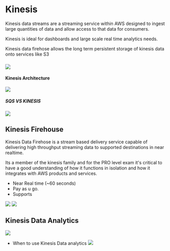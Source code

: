 
# Kinesis
Kinesis data streams are a streaming service within AWS designed to ingest large quantities of data and allow access to that data for consumers.

Kinesis is ideal for dashboards and large scale real time analytics needs.

Kinesis data firehose allows the long term persistent storage of kinesis data onto services like S3

### 
![](../images/2021-09-01-20-37-11.png)

#### Kinesis Architecture

 ![](../images/2021-09-01-20-41-18.png)

 ##### SQS VS KINESIS
 ![](../images/2021-09-01-20-45-14.png)


 ## Kinesis Firehouse
Kinesis Data Firehose is a stream based delivery service capable of delivering high throughput streaming data to supported destinations in near realtime.

Its a member of the kinesis family and for the PRO level exam it's critical to have a good understanding of how it functions in isolation and how it integrates with AWS products and services.

- Near Real time (~60 seconds)
- Pay as u go.
- Supports
 
 ![](../images/2021-09-01-23-35-41.png)
 ![](../images/2021-09-01-23-45-28.png)

## Kinesis Data Analytics
 ![](../images/2021-09-01-23-54-06.png)
 - When to use Kinesis Data analytics
 ![](../images/2021-09-01-23-56-12.png)

